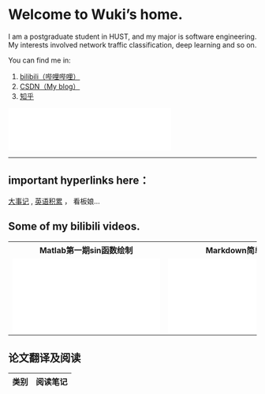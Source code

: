 # Welcome to Wuki’s home.
I am a postgraduate student in HUST, and my major is software engineering. My interests involved network traffic classification, deep learning and so on.  
  
You can find me in:  
1. [bilibili（哔哩哔哩）](https://space.bilibili.com/101135753)
2. [CSDN（My blog）](https://blog.csdn.net/csdnliwenqi)
3. [知乎](https://www.zhihu.com/people/waknmo)
<html><iframe frameborder="no" border="0" marginwidth="0" marginheight="0" width=330 height=86 src="//music.163.com/outchain/player?type=2&id=1368934278&auto=1&height=66"></iframe></html>

---
## important hyperlinks here：  
[大事记](./news)  ,   [英语积累](./english)  ， 看板娘...

## Some of my bilibili videos.  

<table>
    <tr>
        <th>Matlab第一期sin函数绘制</th>
        <th>Markdown简单入门</th>
        <th>看机器人啦</th>
    </tr>
    <tr>
        <td><iframe src="//player.bilibili.com/player.html?aid=65065460&bvid=BV1j4411r7ie&cid=112933209&page=1" scrolling="no" border="0" frameborder="no" framespacing="0" allowfullscreen="true"> </iframe></td>
        <td><iframe src="//player.bilibili.com/player.html?aid=795597097&bvid=BV1oC4y1W7TM&cid=188078397&page=1" scrolling="no" border="0" frameborder="no" framespacing="0" allowfullscreen="true"> </iframe></td>
        <td><iframe src="//player.bilibili.com/player.html?aid=64455516&bvid=BV1M4411Z7Pa&cid=111905216&page=1" scrolling="no" border="0" frameborder="no" framespacing="0" allowfullscreen="true"> </iframe></td>
    </tr>
</table>
 

## 论文翻译及阅读
|类别|阅读笔记|
|---|---|


